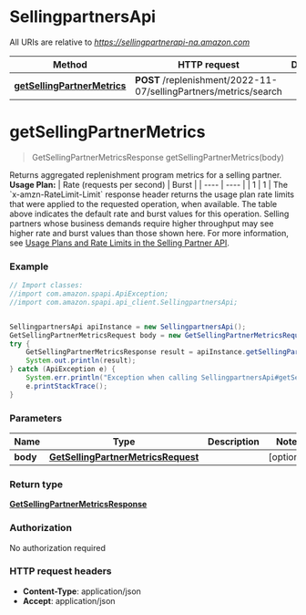 # SellingpartnersApi

All URIs are relative to *https://sellingpartnerapi-na.amazon.com*

Method | HTTP request | Description
------------- | ------------- | -------------
[**getSellingPartnerMetrics**](SellingpartnersApi.md#getSellingPartnerMetrics) | **POST** /replenishment/2022-11-07/sellingPartners/metrics/search | 


<a name="getSellingPartnerMetrics"></a>
# **getSellingPartnerMetrics**
> GetSellingPartnerMetricsResponse getSellingPartnerMetrics(body)



Returns aggregated replenishment program metrics for a selling partner.   **Usage Plan:**  | Rate (requests per second) | Burst | | ---- | ---- | | 1 | 1 |  The &#x60;x-amzn-RateLimit-Limit&#x60; response header returns the usage plan rate limits that were applied to the requested operation, when available. The table above indicates the default rate and burst values for this operation. Selling partners whose business demands require higher throughput may see higher rate and burst values than those shown here. For more information, see [Usage Plans and Rate Limits in the Selling Partner API](https://developer-docs.amazon.com/sp-api/docs/usage-plans-and-rate-limits-in-the-sp-api).

### Example
```java
// Import classes:
//import com.amazon.spapi.ApiException;
//import com.amazon.spapi.api_client.SellingpartnersApi;


SellingpartnersApi apiInstance = new SellingpartnersApi();
GetSellingPartnerMetricsRequest body = new GetSellingPartnerMetricsRequest(); // GetSellingPartnerMetricsRequest | 
try {
    GetSellingPartnerMetricsResponse result = apiInstance.getSellingPartnerMetrics(body);
    System.out.println(result);
} catch (ApiException e) {
    System.err.println("Exception when calling SellingpartnersApi#getSellingPartnerMetrics");
    e.printStackTrace();
}
```

### Parameters

Name | Type | Description  | Notes
------------- | ------------- | ------------- | -------------
 **body** | [**GetSellingPartnerMetricsRequest**](GetSellingPartnerMetricsRequest.md)|  | [optional]

### Return type

[**GetSellingPartnerMetricsResponse**](GetSellingPartnerMetricsResponse.md)

### Authorization

No authorization required

### HTTP request headers

 - **Content-Type**: application/json
 - **Accept**: application/json


